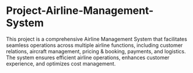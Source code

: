# Project-Airline-Management-System
This project is a comprehensive Airline Management System that facilitates seamless operations across multiple airline functions, including customer relations, aircraft management, pricing &amp; booking, payments, and logistics. The system ensures efficient airline operations, enhances customer experience, and optimizes cost management.
